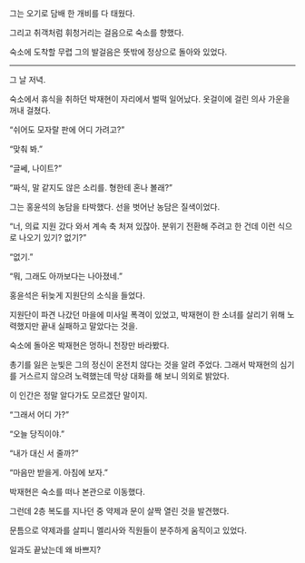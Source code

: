 그는 오기로 담배 한 개비를 다 태웠다.

그리고 취객처럼 휘청거리는 걸음으로 숙소를 향했다.

숙소에 도착할 무렵 그의 발걸음은 뜻밖에 정상으로 돌아와 있었다.

* * *

그 날 저녁.

숙소에서 휴식을 취하던 박재현이 자리에서 벌떡 일어났다. 옷걸이에 걸린 의사 가운을 꺼내 걸쳤다.

“쉬어도 모자랄 판에 어디 가려고?”

“맞춰 봐.”

“글쎄, 나이트?”

“짜식, 말 같지도 않은 소리를. 형한테 혼나 볼래?”

그는 홍윤석의 농담을 타박했다. 선을 벗어난 농담은 질색이었다.

“너, 의료 지원 갔다 와서 계속 축 처져 있잖아. 분위기 전환해 주려고 한 건데 이런 식으로 나오기 있기? 없기?”

“없기.”

“뭐, 그래도 아까보다는 나아졌네.”

홍윤석은 뒤늦게 지원단의 소식을 들었다.

지원단이 파견 나갔던 마을에 미사일 폭격이 있었고, 박재현이 한 소녀를 살리기 위해 노력했지만 끝내 실패하고 말았다는 것을.

숙소에 돌아온 박재현은 멍하니 천장만 바라봤다.

총기를 잃은 눈빛은 그의 정신이 온전치 않다는 것을 알려 주었다. 그래서 박재현의 심기를 거스르지 않으려 노력했는데 막상 대화를 해 보니 의외로 밝았다.

이 인간은 정말 알다가도 모르겠단 말이지.

“그래서 어디 가?”

“오늘 당직이야.”

“내가 대신 서 줄까?”

“마음만 받을게. 아침에 보자.”

박재현은 숙소를 떠나 본관으로 이동했다.

그런데 2층 복도를 지나던 중 약제과 문이 살짝 열린 것을 발견했다.

문틈으로 약제과를 살피니 멜리사와 직원들이 분주하게 움직이고 있었다.

일과도 끝났는데 왜 바쁘지?